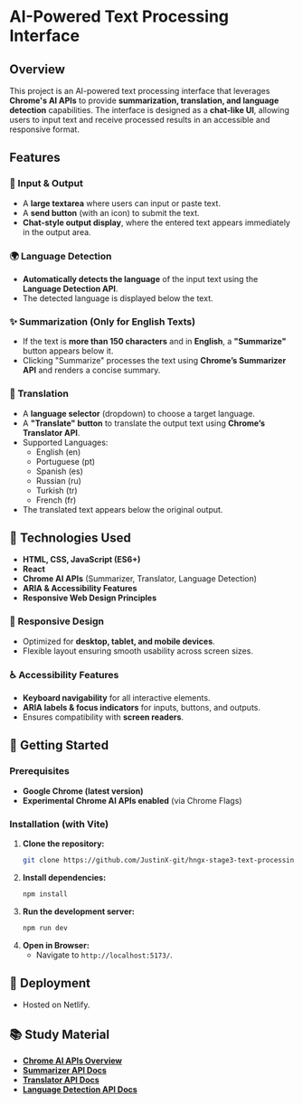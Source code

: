 # AI-Powered Text Processing Interface

## Overview

This project is an AI-powered text processing interface that leverages **Chrome's AI APIs** to provide **summarization, translation, and language detection** capabilities. The interface is designed as a **chat-like UI**, allowing users to input text and receive processed results in an accessible and responsive format.

## Features

### 📝 Input & Output

- A **large textarea** where users can input or paste text.
- A **send button** (with an icon) to submit the text.
- **Chat-style output display**, where the entered text appears immediately in the output area.

### 🌍 Language Detection

- **Automatically detects the language** of the input text using the **Language Detection API**.
- The detected language is displayed below the text.

### ✨ Summarization (Only for English Texts)

- If the text is **more than 150 characters** and in **English**, a **"Summarize"** button appears below it.
- Clicking "Summarize" processes the text using **Chrome’s Summarizer API** and renders a concise summary.

### 🔄 Translation

- A **language selector** (dropdown) to choose a target language.
- A **"Translate" button** to translate the output text using **Chrome’s Translator API**.
- Supported Languages:
  - English (en)
  - Portuguese (pt)
  - Spanish (es)
  - Russian (ru)
  - Turkish (tr)
  - French (fr)
- The translated text appears below the original output.

## 🔧 Technologies Used

- **HTML, CSS, JavaScript (ES6+)**
- **React**
- **Chrome AI APIs** (Summarizer, Translator, Language Detection)
- **ARIA & Accessibility Features**
- **Responsive Web Design Principles**

### 📱 Responsive Design

- Optimized for **desktop, tablet, and mobile devices**.
- Flexible layout ensuring smooth usability across screen sizes.

### ♿ Accessibility Features

- **Keyboard navigability** for all interactive elements.
- **ARIA labels & focus indicators** for inputs, buttons, and outputs.
- Ensures compatibility with **screen readers**.

## 🚀 Getting Started

### Prerequisites

- **Google Chrome (latest version)**
- **Experimental Chrome AI APIs enabled** (via Chrome Flags)

### Installation (with Vite)

1. **Clone the repository:**
   ```sh
   git clone https://github.com/JustinX-git/hngx-stage3-text-processing-interface
   ```
2. **Install dependencies:**
   ```sh
   npm install
   ```
3. **Run the development server:**
   ```sh
   npm run dev
   ```
4. **Open in Browser:**
   - Navigate to `http://localhost:5173/`.

## 📡 Deployment

- Hosted on Netlify.

## 📚 Study Material

- **[Chrome AI APIs Overview](https://developer.chrome.com/docs/ai/)**
- **[Summarizer API Docs](https://developer.chrome.com/docs/ai/summarizer-api)**
- **[Translator API Docs](https://developer.chrome.com/docs/ai/translator-api)**
- **[Language Detection API Docs](https://developer.chrome.com/docs/ai/language-detection)**
